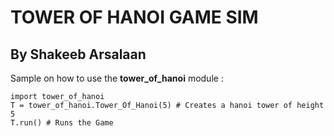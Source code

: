 # TOWER OF HANOI GAME SIM
## By Shakeeb Arsalaan

Sample on how to use the **tower_of_hanoi** module : 
	
	import tower_of_hanoi
	T = tower_of_hanoi.Tower_Of_Hanoi(5) # Creates a hanoi tower of height 5
	T.run() # Runs the Game

